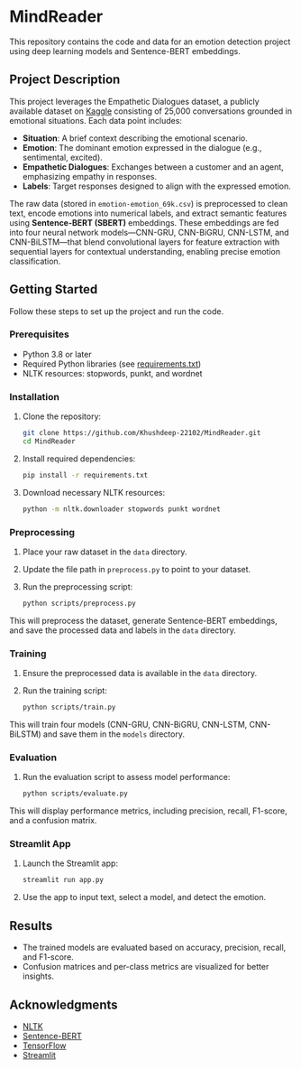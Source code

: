 
# MindReader

This repository contains the code and data for an emotion detection project using deep learning models and Sentence-BERT embeddings.

## Project Description

This project leverages the Empathetic Dialogues dataset, a publicly available dataset on [Kaggle](https://www.kaggle.com/datasets/atharvjairath/empathetic-dialogues-facebook-ai) consisting of 25,000 conversations grounded in emotional situations. Each data point includes:
  
- **Situation**: A brief context describing the emotional scenario.  
- **Emotion**: The dominant emotion expressed in the dialogue (e.g., sentimental, excited).  
- **Empathetic Dialogues**: Exchanges between a customer and an agent, emphasizing empathy in responses.  
- **Labels**: Target responses designed to align with the expressed emotion.  

The raw data (stored in `emotion-emotion_69k.csv`) is preprocessed to clean text, encode emotions into numerical labels, and extract semantic features using **Sentence-BERT (SBERT)** embeddings. These embeddings are fed into four neural network models—CNN-GRU, CNN-BiGRU, CNN-LSTM, and CNN-BiLSTM—that blend convolutional layers for feature extraction with sequential layers for contextual understanding, enabling precise emotion classification.

## Getting Started

Follow these steps to set up the project and run the code.

### Prerequisites

- Python 3.8 or later
- Required Python libraries (see [requirements.txt](requirements.txt))
- NLTK resources: stopwords, punkt, and wordnet

### Installation

1. Clone the repository:

   ```bash
   git clone https://github.com/Khushdeep-22102/MindReader.git
   cd MindReader
   ```

2. Install required dependencies:

   ```bash
   pip install -r requirements.txt
   ```

3. Download necessary NLTK resources:

   ```bash
   python -m nltk.downloader stopwords punkt wordnet
   ```

### Preprocessing

1. Place your raw dataset in the `data` directory.
2. Update the file path in `preprocess.py` to point to your dataset.
3. Run the preprocessing script:

   ```bash
   python scripts/preprocess.py
   ```

This will preprocess the dataset, generate Sentence-BERT embeddings, and save the processed data and labels in the `data` directory.

### Training

1. Ensure the preprocessed data is available in the `data` directory.
2. Run the training script:

   ```bash
   python scripts/train.py
   ```

This will train four models (CNN-GRU, CNN-BiGRU, CNN-LSTM, CNN-BiLSTM) and save them in the `models` directory.

### Evaluation

1. Run the evaluation script to assess model performance:

   ```bash
   python scripts/evaluate.py
   ```

This will display performance metrics, including precision, recall, F1-score, and a confusion matrix.

### Streamlit App

1. Launch the Streamlit app:

   ```bash
   streamlit run app.py
   ```

2. Use the app to input text, select a model, and detect the emotion.

## Results

- The trained models are evaluated based on accuracy, precision, recall, and F1-score.
- Confusion matrices and per-class metrics are visualized for better insights.



## Acknowledgments

- [NLTK](https://www.nltk.org/)
- [Sentence-BERT](https://www.sbert.net/)
- [TensorFlow](https://www.tensorflow.org/)
- [Streamlit](https://streamlit.io/)

